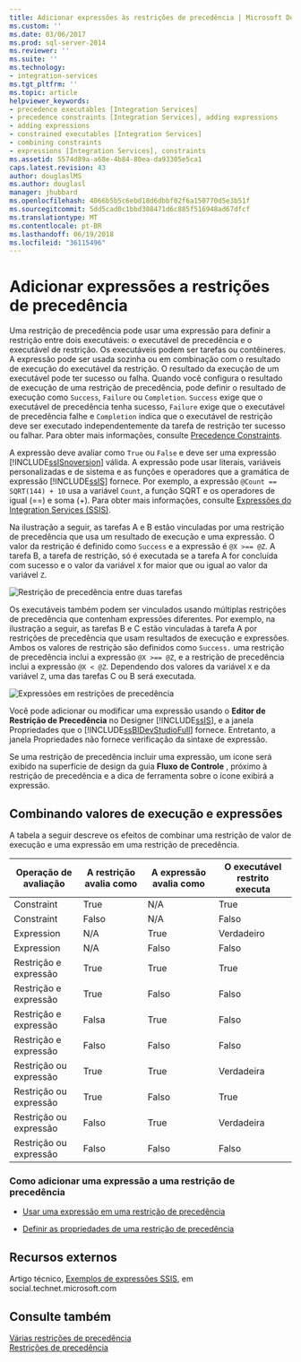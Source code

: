 ```yaml
---
title: Adicionar expressões às restrições de precedência | Microsoft Docs
ms.custom: ''
ms.date: 03/06/2017
ms.prod: sql-server-2014
ms.reviewer: ''
ms.suite: ''
ms.technology:
- integration-services
ms.tgt_pltfrm: ''
ms.topic: article
helpviewer_keywords:
- precedence executables [Integration Services]
- precedence constraints [Integration Services], adding expressions
- adding expressions
- constrained executables [Integration Services]
- combining constraints
- expressions [Integration Services], constraints
ms.assetid: 5574d89a-a68e-4b84-80ea-da93305e5ca1
caps.latest.revision: 43
author: douglaslMS
ms.author: douglasl
manager: jhubbard
ms.openlocfilehash: 4066b5b5c6ebd18d6dbbf02f6a150770d5e3b51f
ms.sourcegitcommit: 5dd5cad0c1bbd308471d6c885f516948ad67dfcf
ms.translationtype: MT
ms.contentlocale: pt-BR
ms.lasthandoff: 06/19/2018
ms.locfileid: "36115496"
---
```

# <a name="add-expressions-to-precedence-constraints"></a>Adicionar expressões a restrições de precedência
  Uma restrição de precedência pode usar uma expressão para definir a restrição entre dois executáveis: o executável de precedência e o executável de restrição. Os executáveis podem ser tarefas ou contêineres. A expressão pode ser usada sozinha ou em combinação com o resultado de execução do executável da restrição. O resultado da execução de um executável pode ter sucesso ou falha. Quando você configura o resultado de execução de uma restrição de precedência, pode definir o resultado de execução como `Success`, `Failure` ou `Completion`. `Success` exige que o executável de precedência tenha sucesso, `Failure` exige que o executável de precedência falhe e `Completion` indica que o executável de restrição deve ser executado independentemente da tarefa de restrição ter sucesso ou falhar. Para obter mais informações, consulte [Precedence Constraints](control-flow/precedence-constraints.md).  
  
 A expressão deve avaliar como `True` ou `False` e deve ser uma expressão [!INCLUDE[ssISnoversion](../includes/ssisnoversion-md.md)] válida. A expressão pode usar literais, variáveis personalizadas e de sistema e as funções e operadores que a gramática de expressão [!INCLUDE[ssIS](../includes/ssis-md.md)] fornece. Por exemplo, a expressão `@Count == SQRT(144) + 10` usa a variável `Count`, a função SQRT e os operadores de igual (==) e soma (+). Para obter mais informações, consulte [Expressões do Integration Services &#40;SSIS&#41;](expressions/integration-services-ssis-expressions.md).  
  
 Na ilustração a seguir, as tarefas A e B estão vinculadas por uma restrição de precedência que usa um resultado de execução e uma expressão. O valor da restrição é definido como `Success` e a expressão é `@X >== @Z`. A tarefa B, a tarefa de restrição, só é executada se a tarefa A for concluída com sucesso e o valor da variável `X` for maior que ou igual ao valor da variável `Z`.  
  
 ![Restrição de precedência entre duas tarefas](media/mw-dts-03.gif "Restrição de precedência entre duas tarefas")  
  
 Os executáveis também podem ser vinculados usando múltiplas restrições de precedência que contenham expressões diferentes. Por exemplo, na ilustração a seguir, as tarefas B e C estão vinculadas à tarefa A por restrições de precedência que usam resultados de execução e expressões. Ambos os valores de restrição são definidos como `Success.` uma restrição de precedência inclui a expressão `@X >== @Z`, e a restrição de precedência inclui a expressão `@X < @Z`. Dependendo dos valores da variável `X` e da variável `Z`, uma das tarefas C ou B será executada.  
  
 ![Expressões em restrições de precedência](media/mw-dts-04.gif "Expressões em restrições de precedência")  
  
 Você pode adicionar ou modificar uma expressão usando o **Editor de Restrição de Precedência** no Designer [!INCLUDE[ssIS](../includes/ssis-md.md)], e a janela Propriedades que o [!INCLUDE[ssBIDevStudioFull](../includes/ssbidevstudiofull-md.md)] fornece. Entretanto, a janela Propriedades não fornece verificação da sintaxe de expressão.  
  
 Se uma restrição de precedência incluir uma expressão, um ícone será exibido na superfície de design da guia **Fluxo de Controle** , próximo à restrição de precedência e a dica de ferramenta sobre o ícone exibirá a expressão.  
  
## <a name="combining-execution-values-and-expressions"></a>Combinando valores de execução e expressões  
 A tabela a seguir descreve os efeitos de combinar uma restrição de valor de execução e uma expressão em uma restrição de precedência.  
  
|Operação de avaliação|A restrição avalia como|A expressão avalia como|O executável restrito executa|  
|--------------------------|-----------------------------|-----------------------------|---------------------------------|  
|Constraint|True|N/A|True|  
|Constraint|Falso|N/A|Falso|  
|Expression|N/A|True|Verdadeiro|  
|Expression|N/A|Falso|Falso|  
|Restrição e expressão|True|True|True|  
|Restrição e expressão|True|Falso|Falso|  
|Restrição e expressão|Falsa|True|Falso|  
|Restrição e expressão|Falso|Falso|Falso|  
|Restrição ou expressão|True|True|Verdadeira|  
|Restrição ou expressão|True|Falso|True|  
|Restrição ou expressão|Falso|True|Verdadeira|  
|Restrição ou expressão|Falso|Falso|Falso|  
  
### <a name="to-add-an-expression-to-a-precedence-constraint"></a>Como adicionar uma expressão a uma restrição de precedência  
  
-   [Usar uma expressão em uma restrição de precedência](../../2014/integration-services/use-an-expression-in-a-precedence-constraint.md)  
  
-   [Definir as propriedades de uma restrição de precedência](../../2014/integration-services/set-the-properties-of-a-precedence-constraint.md)  
  
## <a name="external-resources"></a>Recursos externos  
 Artigo técnico, [Exemplos de expressões SSIS](http://go.microsoft.com/fwlink/?LinkId=220761), em social.technet.microsoft.com  
  
## <a name="see-also"></a>Consulte também  
 [Várias restrições de precedência](../../2014/integration-services/multiple-precedence-constraints.md)   
 [Restrições de precedência](control-flow/precedence-constraints.md)  
  
  